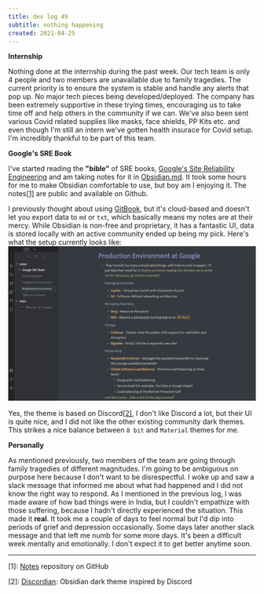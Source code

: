 ```yaml
---
title: dev log 49
subtitle: nothing happening
created: 2021-04-25
---
```


**Internship**

Nothing done at the internship during the past week. Our tech team is only 4 people and two members are unavailable due to family tragedies. The current priority is to ensure the system is stable and handle any alerts that pop up. No major tech pieces being developed/deployed. The company has been extremely supportive in these trying times, encouraging us to take time off and help others in the community if we can. We've also been sent various Covid related supplies like masks, face shields, PP Kits etc. and even though I'm still an intern we've gotten health insurace for Covid setup. I'm incredibly thankful to be part of this team.

**Google's SRE Book**

I've started reading the **"bible"** of SRE books, [Google's Site Reliability Engineering](https://sre.google/sre-book/table-of-contents/) and am taking notes for it in [Obsidian.md](https://obsidian.md/). It took some hours for me to make Obsidian comfortable to use, but boy am I enjoying it. The notes[[1]](#ref1) are public and available on Github.

I previously thought about using [GitBook](https://www.gitbook.com/), but it's cloud-based and doesn't let you export data to `md` or `txt`, which basically means my notes are at their mercy. While Obsidian is non-free and proprietary, it has a fantastic UI, data is stored locally with an active community ended up being my pick. Here's what the setup currently looks like: ![](./static/images/obsidian_notes.png)

Yes, the theme is based on Discord[[2]](#ref2), I don't like Discord a lot, but their UI is quite nice, and I did not like the other existing community dark themes. This strikes a nice balance between `8 bit` and `Material` themes for me.

**Personally**

As mentioned previously, two members of the team are going through family tragedies of different magnitudes. I'm going to be ambiguous on purpose here because I don't want to be disrespectful. I woke up and saw a slack message that informed me about what had happened and I did not know the right way to respond. As I mentioned in the previous log, I was made aware of how bad things were in India, but I couldn't empathize with those suffering, because I hadn't directly experienced the situation. This made it **real**. It took me a couple of days to feel normal but I'd dip into periods of grief and depression occasionally. Some days later another slack message and that left me numb for some more days. It's been a difficult week mentally and emotionally. I don't expect it to get better anytime soon.

---

[1]: [Notes](https://github.com/awalvie/notes) repository on GitHub

[2]: [Discordian](https://github.com/radekkozak/discordian): Obsidian dark theme inspired by Discord
